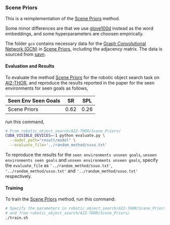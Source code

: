 ### Scene Priors

This is a reimplementation of the [Scene Priors](https://arxiv.org/pdf/1810.06543.pdf) method.

Some minor differences are that we use [glove100d](https://nlp.stanford.edu/projects/glove/) instead as the word embeddings, and some hyperparameters are choosen empirically.

The folder `gcn` contains necessary data for the [Graph Convolutional Network (GCN)](https://arxiv.org/abs/1609.02907) in [Scene Priors](https://arxiv.org/pdf/1810.06543.pdf), including the adjacency matrix. The data is sourced from [savn](https://github.com/allenai/savn).

#### Evaluation and Results

To evaluate the method [Scene Priors](https://arxiv.org/pdf/1810.06543.pdf)  for the robotic object search task on [AI2-THOR](https://ai2thor.allenai.org/ithor/), and reproduce the results reported in the paper for the seen environments for seen goals as follows,

| Seen Env Seen Goals     | SR    | SPL  |
| :-----------------------| :----:|:----:|
| Scene Priors            | 0.62  | 0.26 |

run this command,

```bash
# From robotic_object_search/AI2-THOR/Scene_Priors/
CUDA_VISIBLE_DEVICES=-1 python evaluate.py \
  --model_path="result/model" \
  --evaluate_file='../random_method/ssso.txt' 
```
To reproduce the results for the `seen environments unseen goals`, `unseen environments seen goals` and `unseen environments unseen goals`, specify the `evaluate_file` as `'../random_method/ssuo.txt'`, `'../random_method/usso.txt'` and `'../random_method/usuo.txt'` respectively.

#### Training

To train the [Scene Priors](https://arxiv.org/pdf/1810.06543.pdf)  method, run this command:

```bash
# Specify the parameters in robotic_object_search/AI2-THOR/Scene_Priors/train.sh, 
# and from robotic_object_search/AI2-THOR/Scene_Priors/
./train.sh
```

